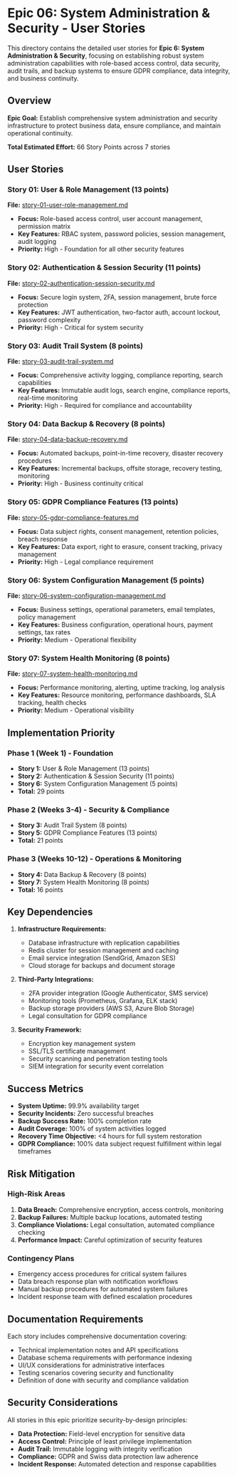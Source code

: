 # Epic 06: System Administration & Security - User Stories

This directory contains the detailed user stories for **Epic 6: System Administration & Security**,
focusing on establishing robust system administration capabilities with role-based access control,
data security, audit trails, and backup systems to ensure GDPR compliance, data integrity, and
business continuity.

## Overview

**Epic Goal:** Establish comprehensive system administration and security infrastructure to protect
business data, ensure compliance, and maintain operational continuity.

**Total Estimated Effort:** 66 Story Points across 7 stories

## User Stories

### Story 01: User & Role Management (13 points)

**File:** [story-01-user-role-management.md](./story-01-user-role-management.md)

- **Focus:** Role-based access control, user account management, permission matrix
- **Key Features:** RBAC system, password policies, session management, audit logging
- **Priority:** High - Foundation for all other security features

### Story 02: Authentication & Session Security (11 points)

**File:**
[story-02-authentication-session-security.md](./story-02-authentication-session-security.md)

- **Focus:** Secure login system, 2FA, session management, brute force protection
- **Key Features:** JWT authentication, two-factor auth, account lockout, password complexity
- **Priority:** High - Critical for system security

### Story 03: Audit Trail System (8 points)

**File:** [story-03-audit-trail-system.md](./story-03-audit-trail-system.md)

- **Focus:** Comprehensive activity logging, compliance reporting, search capabilities
- **Key Features:** Immutable audit logs, search engine, compliance reports, real-time monitoring
- **Priority:** High - Required for compliance and accountability

### Story 04: Data Backup & Recovery (8 points)

**File:** [story-04-data-backup-recovery.md](./story-04-data-backup-recovery.md)

- **Focus:** Automated backups, point-in-time recovery, disaster recovery procedures
- **Key Features:** Incremental backups, offsite storage, recovery testing, monitoring
- **Priority:** High - Business continuity critical

### Story 05: GDPR Compliance Features (13 points)

**File:** [story-05-gdpr-compliance-features.md](./story-05-gdpr-compliance-features.md)

- **Focus:** Data subject rights, consent management, retention policies, breach response
- **Key Features:** Data export, right to erasure, consent tracking, privacy management
- **Priority:** High - Legal compliance requirement

### Story 06: System Configuration Management (5 points)

**File:**
[story-06-system-configuration-management.md](./story-06-system-configuration-management.md)

- **Focus:** Business settings, operational parameters, email templates, policy management
- **Key Features:** Business configuration, operational hours, payment settings, tax rates
- **Priority:** Medium - Operational flexibility

### Story 07: System Health Monitoring (8 points)

**File:** [story-07-system-health-monitoring.md](./story-07-system-health-monitoring.md)

- **Focus:** Performance monitoring, alerting, uptime tracking, log analysis
- **Key Features:** Resource monitoring, performance dashboards, SLA tracking, health checks
- **Priority:** Medium - Operational visibility

## Implementation Priority

### Phase 1 (Week 1) - Foundation

- **Story 1:** User & Role Management (13 points)
- **Story 2:** Authentication & Session Security (11 points)
- **Story 6:** System Configuration Management (5 points)
- **Total:** 29 points

### Phase 2 (Weeks 3-4) - Security & Compliance

- **Story 3:** Audit Trail System (8 points)
- **Story 5:** GDPR Compliance Features (13 points)
- **Total:** 21 points

### Phase 3 (Weeks 10-12) - Operations & Monitoring

- **Story 4:** Data Backup & Recovery (8 points)
- **Story 7:** System Health Monitoring (8 points)
- **Total:** 16 points

## Key Dependencies

1. **Infrastructure Requirements:**
   - Database infrastructure with replication capabilities
   - Redis cluster for session management and caching
   - Email service integration (SendGrid, Amazon SES)
   - Cloud storage for backups and document storage

2. **Third-Party Integrations:**
   - 2FA provider integration (Google Authenticator, SMS service)
   - Monitoring tools (Prometheus, Grafana, ELK stack)
   - Backup storage providers (AWS S3, Azure Blob Storage)
   - Legal consultation for GDPR compliance

3. **Security Framework:**
   - Encryption key management system
   - SSL/TLS certificate management
   - Security scanning and penetration testing tools
   - SIEM integration for security event correlation

## Success Metrics

- **System Uptime:** 99.9% availability target
- **Security Incidents:** Zero successful breaches
- **Backup Success Rate:** 100% completion rate
- **Audit Coverage:** 100% of system activities logged
- **Recovery Time Objective:** <4 hours for full system restoration
- **GDPR Compliance:** 100% data subject request fulfillment within legal timeframes

## Risk Mitigation

### High-Risk Areas

1. **Data Breach:** Comprehensive encryption, access controls, monitoring
2. **Backup Failures:** Multiple backup locations, automated testing
3. **Compliance Violations:** Legal consultation, automated compliance checking
4. **Performance Impact:** Careful optimization of security features

### Contingency Plans

- Emergency access procedures for critical system failures
- Data breach response plan with notification workflows
- Manual backup procedures for automated system failures
- Incident response team with defined escalation procedures

## Documentation Requirements

Each story includes comprehensive documentation covering:

- Technical implementation notes and API specifications
- Database schema requirements with performance indexing
- UI/UX considerations for administrative interfaces
- Testing scenarios covering security and functionality
- Definition of done with security and compliance validation

## Security Considerations

All stories in this epic prioritize security-by-design principles:

- **Data Protection:** Field-level encryption for sensitive data
- **Access Control:** Principle of least privilege implementation
- **Audit Trail:** Immutable logging with integrity verification
- **Compliance:** GDPR and Swiss data protection law adherence
- **Incident Response:** Automated detection and response capabilities
